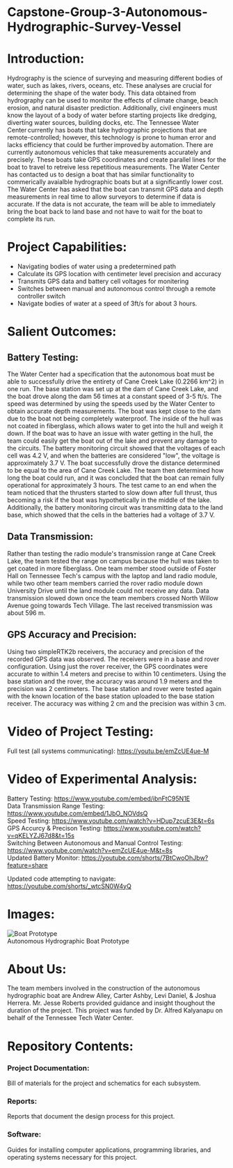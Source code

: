 # Capstone-Group-3-Autonomous-Hydrographic-Survey-Vessel

# Introduction: <br/>
Hydrography is the science of surveying and measuring different bodies of water, such as lakes, rivers, oceans, etc. These analyses are crucial for determining the shape of the water body. This data obtained from hydrography can be used to monitor the effects of climate change, beach erosion, and natural disaster prediction. Additionally, civil engineers must know the layout of a body of water before starting projects like dredging, diverting water sources, building docks, etc. The Tennessee Water Center currently has boats that take hydrographic projections that are remote-controlled; however, this technology is prone to human error and lacks efficiency that could be further improved by automation. There are currently autonomous vehicles that take measurements accurately and precisely. These boats take GPS coordinates and create parallel lines for the boat to travel to retreive less repetitious measurements.  The Water Center has contacted us to design a boat that has similar functionality to commerically avaialble hydrographic boats but at a significantly lower cost. The Water Center has asked that the boat can transmit GPS data and depth measurements in real time to allow surveyors to determine if data is accurate. If the data is not accurate, the team will be able to immediately bring the boat back to land base and not have to wait for the boat to complete its run. 

# Project Capabilities: <br/>
* Navigating bodies of water using a predetermined path
* Calculate its GPS location with centimeter level precision and accuracy
* Transmits GPS data and battery cell voltages for monitering
* Switches between manual and autonomous control through a remote controller switch
* Navigate bodies of water at a speed of 3ft/s for about 3 hours.

# Salient Outcomes: <br/>
## Battery Testing: 
The Water Center had a specification that the autonomous boat must be able to successfully drive the entirety of Cane Creek Lake (0.2266 km^2) in one run. The base station was set up at the dam of Cane Creek Lake, and the boat drove along the dam 56 times at a constant speed of 3-5 ft/s. The speed was determined by using the speeds used by the Water Center to obtain accurate depth measurements. The boat was kept close to the dam due to the boat not being completely waterproof. The inside of the hull was not coated in fiberglass, which allows water to get into the hull and weigh it down. If the boat was to have an issue with water getting in the hull, the team could easily get the boat out of the lake and prevent any damage to the circuits. The battery monitoring circuit showed that the voltages of each cell was 4.2 V, and when the batteries are considered "low", the voltage is approximately 3.7 V. The boat successfully drove the distance determined to be equal to the area of Cane Creek Lake. The team then determined how long the boat could run, and it was concluded that the boat can remain fully operational for approximately 3 hours. The test came to an end when the team noticed that the thrusters started to slow down after full thrust, thus becoming a risk if the boat was hypothetically in the middle of the lake. Additionally, the battery monitoring circuit was transmitting data to the land base, which showed that the cells in the batteries had a voltage of 3.7 V. 

## Data Transmission:
Rather than testing the radio module's transmission range at Cane Creek Lake, the team tested the range on campus because the hull was taken to get coated in more fiberglass. One team member stood outside of Foster Hall on Tennessee Tech's campus with the laptop and land radio module, while two other team members carried the rover radio module down University Drive until the land module could not receive any data. Data transmission slowed down once the team members crossed North Willow Avenue going towards Tech Village. The last received transmission was about 596 m.

## GPS Accuracy and Precision:
Using two simpleRTK2b receivers, the accuracy and precision of the recorded GPS data was observed. The receivers were in a base and rover configuration. Using just the rover receiver, the GPS coordinates were accurate to within 1.4 meters and precise to within 10 centimeters. Using the base station and the rover, the accuracy was around 1.9 meters and the precision was 2 centimeters. The base station and rover were tested again with the known location of the base station uploaded to the base station receiver. The accuracy was withing 2 cm and the precision was within 3 cm.

# Video of Project Testing: <br/>
Full test (all systems communicating): https://youtu.be/emZcUE4ue-M


# Video of Experimental Analysis: <br/>
Battery Testing: https://www.youtube.com/embed/ibnFtC95N1E <br/>
Data Transmission Range Testing: https://www.youtube.com/embed/1JbO_NOVdsQ <br/>
Speed Testing: https://www.youtube.com/watch?v=HDup7zcuE3E&t=6s <br/>
GPS Accurcy & Precison Testing: https://www.youtube.com/watch?v=qKELYZJ67d8&t=15s <br/>
Switching Between Autonomous and Manual Control Testing: https://www.youtube.com/watch?v=emZcUE4ue-M&t=8s <br/>
Updated Battery Monitor: https://youtube.com/shorts/7BtCwoOhJbw?feature=share <br/>

Updated code attempting to navigate: https://youtube.com/shorts/_wtcSN0W4yQ <br/> 

# Images: <br/>
  ![Boat Prototype](https://user-images.githubusercontent.com/104117150/164588852-5f07d6c0-d166-4189-8924-e7fbc01b8f6a.jpg) <br/>
  Autonomous Hydrographic Boat Prototype
 
# About Us: <br/>
The team members involved in the construction of the autonomous hydrographic boat are Andrew Alley, Carter Ashby, Levi Daniel, & Joshua Herrera. Mr. Jesse Roberts provided guidance and insight thoughout the duration of the project. This project was funded by Dr. Alfred Kalyanapu on behalf of the Tennessee Tech Water Center.

# Repository Contents: <br/>

### Project Documentation:
Bill of materials for the project and schematics for each subsystem.

### Reports:
Reports that document the design process for this project.

### Software:
Guides for installing computer applications, programming libraries, and operating systems necessary for this project.

